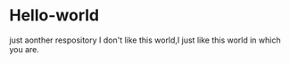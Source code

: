 # Hello-world
just aonther respository
I don't like this world,I just like this world in which you are.

